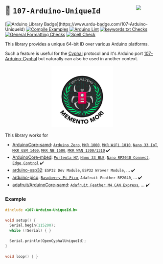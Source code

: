 <a href="https://107-systems.org/"><img align="right" src="https://raw.githubusercontent.com/107-systems/.github/main/logo/107-systems.png" width="15%"></a>
:floppy_disk: `107-Arduino-UniqueId`
====================================
[![Arduino Library Badge](https://www.ardu-badge.com/badge/107-Arduino-UniqueId.svg?)](https://www.ardu-badge.com/107-Arduino-UniqueId)
[![Compile Examples](https://github.com/107-systems/107-Arduino-UniqueId/workflows/Compile%20Examples/badge.svg)](https://github.com/107-systems/107-Arduino-UniqueId/actions?workflow=Compile+Examples)
[![Arduino Lint](https://github.com/107-systems/107-Arduino-UniqueId/workflows/Arduino%20Lint/badge.svg)](https://github.com/107-systems/107-Arduino-UniqueId/actions?workflow=Arduino+Lint)
[![keywords.txt Checks](https://github.com/107-systems/107-Arduino-UniqueId/workflows/Extra%20Library%20Checks/badge.svg)](https://github.com/107-systems/107-Arduino-UniqueId/actions?workflow=Extra+Library+Checks)
[![General Formatting Checks](https://github.com/107-systems/107-Arduino-UniqueId/workflows/General%20Formatting%20Checks/badge.svg)](https://github.com/107-systems/107-Arduino-UniqueId/actions?workflow=General+Formatting+Checks)
[![Spell Check](https://github.com/107-systems/107-Arduino-UniqueId/workflows/Spell%20Check/badge.svg)](https://github.com/107-systems/107-Arduino-UniqueId/actions?workflow=Spell+Check)

This library provides a unique 64-bit ID over various Arduino platforms.

Such a feature is useful for the [Cyphal](https://opencyphal.org/) protocol and it's Arduino port [107-Arduino-Cyphal](https://github.com/107-systems/107-Arduino-Cyphal) but naturally can also be used in another context.

<p align="center">
  <a href="https://github.com/107-systems/l3xz"><img src="https://raw.githubusercontent.com/107-systems/.github/main/logo/l3xz-logo-memento-mori-github.png" width="40%"></a>
</p>

This library works for
* [ArduinoCore-samd](https://github.com/arduino/ArduinoCore-samd): [`Arduino Zero`](https://store.arduino.cc/arduino-zero), [`MKR 1000`](https://store.arduino.cc/arduino-mkr1000-wifi), [`MKR WiFi 1010`](https://store.arduino.cc/arduino-mkr-wifi-1010), [`Nano 33 IoT`](https://store.arduino.cc/arduino-nano-33-iot), [`MKR GSM 1400`](https://store.arduino.cc/arduino-mkr-gsm-1400-1415), [`MKR NB 1500`](https://store.arduino.cc/arduino-mkr-nb-1500-1413), [`MKR WAN 1300/1310`](https://store.arduino.cc/mkr-wan-1310) :heavy_check_mark:
* [ArduinoCore-mbed](https://github.com/arduino/ArduinoCore-mbed): [`Portenta H7`](https://store.arduino.cc/portenta-h7), [`Nano 33 BLE`](https://store.arduino.cc/arduino-nano-33-ble), [`Nano RP2040 Connect`](https://store.arduino.cc/nano-rp2040-connect), [`Edge Control`](https://store.arduino.cc/edge-control) :heavy_check_mark:
* [arduino-esp32](https://github.com/espressif/arduino-esp32): `ESP32 Dev Module`, `ESP32 Wrover Module`, ... :heavy_check_mark:
* [arduino-pico](https://github.com/earlephilhower/arduino-pico): [`Raspberry Pi Pico`](https://www.raspberrypi.org/products/raspberry-pi-pico), `Adafruit Feather RP2040`, ... :heavy_check_mark:
* [adafruit/ArduinoCore-samd](https://github.com/adafruit/ArduinoCore-samd): [`Adafruit Feather M4 CAN Express`](https://www.adafruit.com/product/4759), ... :heavy_check_mark:

### Example
```C++
#include <107-Arduino-UniqueId.h>

void setup() {
  Serial.begin(115200);
  while (!Serial) { }

  Serial.println(OpenCyphalUniqueId);
}

void loop() { }
```
